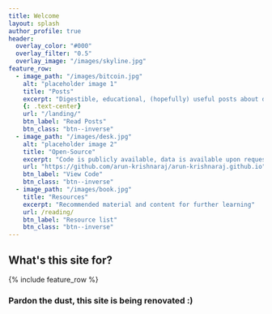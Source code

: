 ```yaml
---
title: Welcome
layout: splash
author_profile: true
header:
  overlay_color: "#000"
  overlay_filter: "0.5"
  overlay_image: "/images/skyline.jpg"
feature_row:
  - image_path: "/images/bitcoin.jpg"
    alt: "placeholder image 1"
    title: "Posts"
    excerpt: "Digestible, educational, (hopefully) useful posts about data science and finance"
    {: .text-center}
    url: "/landing/"
    btn_label: "Read Posts"
    btn_class: "btn--inverse"
  - image_path: "/images/desk.jpg"
    alt: "placeholder image 2"
    title: "Open-Source"
    excerpt: "Code is publicly available, data is available upon request"
    url: "https://github.com/arun-krishnaraj/arun-krishnaraj.github.io"
    btn_label: "View Code"
    btn_class: "btn--inverse"
  - image_path: "/images/book.jpg"
    title: "Resources"
    excerpt: "Recommended material and content for further learning"
    url: /reading/
    btn_label: "Resource list"
    btn_class: "btn--inverse"
---
```


## What's this site for?

{% include feature_row %}

### Pardon the dust, this site is being renovated :)
